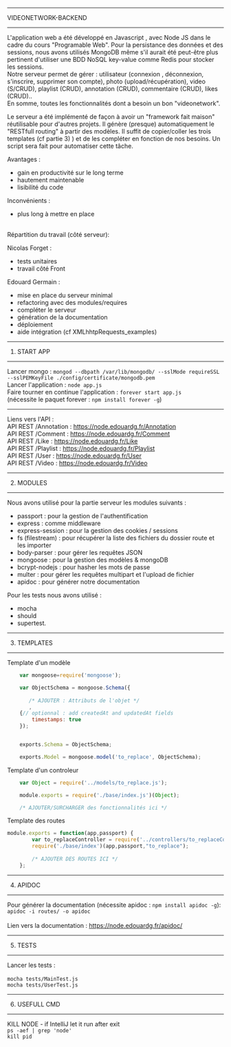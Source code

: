 ***********
VIDEONETWORK-BACKEND
***********

L'application web a été développé en Javascript , avec Node JS dans le cadre du cours "Programable Web". 
Pour la persistance des données et des sessions, nous avons utilisés MongoDB même s'il aurait été peut-être
plus pertinent d'utiliser une BDD NoSQL key-value comme Redis pour stocker les sessions.<br/>
Notre serveur permet de gérer :
utilisateur (connexion , déconnexion, s'inscrire, supprimer son compte), photo (upload/récupération), video (S/CRUD), playlist (CRUD), annotation (CRUD), commentaire (CRUD), likes (CRUD)..
<br/>En somme, toutes les fonctionnalités dont a besoin un bon "videonetwork".


Le serveur a été implémenté de façon à avoir un "framework fait maison" réutilisable pour d'autres projets. 
Il génère (presque) automatiquement le "RESTfull routing" à partir des modèles.
Il suffit de copier/coller les trois templates (cf partie 3) ) et de les compléter en fonction de nos besoins.
Un script sera fait pour automatiser cette tâche.

Avantages : 
- gain en productivité sur le long terme
- hautement maintenable
- lisibilité du code

Inconvénients : 
- plus long à mettre en place

<br/>
Répartition du travail (côté serveur):

Nicolas Forget : 
- tests unitaires
- travail côté Front

Edouard Germain : 
- mise en place du serveur minimal
- refactoring avec des modules/requires
- compléter le serveur
- génération de la documentation
- déploiement 
- aide intégration (cf XMLhhtpRequests_examples)

***********
1) START APP
***********
Lancer mongo : ```mongod --dbpath /var/lib/mongodb/ --sslMode requireSSL --sslPEMKeyFile ./config/certificate/mongodb.pem``` 
<br/>
Lancer l'application : ```node app.js```
<br/>
Faire tourner en continue l'application  : ```forever start app.js``` 
<br/>(nécessite le paquet forever : ```npm install forever -g```)
***********
Liens vers l'API :<br/>
API REST /Annotation : https://node.edouardg.fr/Annotation<br/>
API REST /Comment : https://node.edouardg.fr/Comment<br/>
API REST /Like : https://node.edouardg.fr/Like<br/>
API REST /Playlist : https://node.edouardg.fr/Playlist<br/>
API REST /User : https://node.edouardg.fr/User<br/>
API REST /Video : https://node.edouardg.fr/Video<br/>

***********
2) MODULES
***********

Nous avons utilisé pour la partie serveur les modules suivants :
- passport : pour la gestion de l'authentification
- express : comme middleware 
- express-session : pour la gestion des cookies / sessions
- fs (filestream) : pour récupérer la liste des fichiers du dossier route et les importer
- body-parser : pour gérer les requêtes JSON
- mongoose : pour la gestion des modèles & mongoDB
- bcrypt-nodejs : pour hasher les mots de passe
- multer : pour gérer les requêtes multipart et l'upload de fichier
- apidoc : pour générer notre documentation 


Pour les tests nous avons utilisé : 
- mocha 
- should 
- supertest.


***********
3) TEMPLATES
***********

Template d'un modèle

```js
    var mongoose=require('mongoose');

    var ObjectSchema = mongoose.Schema({
       
       /* AJOUTER : Attributs de l'objet */
       ,
    {// optionnal : add createdAt and updatedAt fields
        timestamps: true
    });


    exports.Schema = ObjectSchema;

    exports.Model = mongoose.model('to_replace', ObjectSchema);
```
Template d'un controleur 

```js
    var Object = require('../models/to_replace.js');

    module.exports = require('./base/index.js')(Object);

    /* AJOUTER/SURCHARGER des fonctionnalités ici */
```

Template des routes 

```js
module.exports = function(app,passport) {
        var to_replaceController = require('../controllers/to_replaceController.js');
        require('./base/index')(app,passport,"to_replace");
    
        /* AJOUTER DES ROUTES ICI */
    };
```
***********
4) APIDOC
***********

Pour générer la documentation (nécessite apidoc : ```npm install apidoc -g```):<br/>
```apidoc -i routes/ -o apidoc```
<br/><br/>
Lien vers la documentation : https://node.edouardg.fr/apidoc/


***********
5) TESTS
***********
Lancer les tests : <br/><br/>
```mocha tests/MainTest.js``` <br/>
```mocha tests/UserTest.js```


***********
6) USEFULL CMD
***********
 KILL NODE - if IntelliJ let it run after exit<br/>
```ps -aef | grep 'node'``` <br/>
```kill pid```